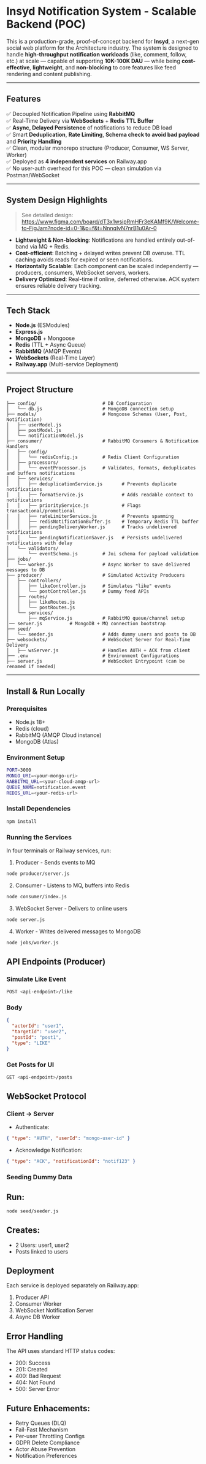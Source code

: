 # Insyd Notification System - Scalable Backend (POC)

This is a production-grade, proof-of-concept backend for **Insyd**, a next-gen social web platform for the Architecture industry. The system is designed to handle **high-throughput notification workloads** (like, comment, follow, etc.) at scale — capable of supporting **10K-100K DAU** — while being **cost-effective**, **lightweight**, and **non-blocking** to core features like feed rendering and content publishing.

---

## Features

✅ Decoupled Notification Pipeline using **RabbitMQ**  
✅ Real-Time Delivery via **WebSockets** + **Redis TTL Buffer**  
✅ **Async, Delayed Persistence** of notifications to reduce DB load  
✅ Smart **Deduplication**, **Rate Limiting**, **Schema check to avoid bad payload** and **Priority Handling**  
✅ Clean, modular monorepo structure (Producer, Consumer, WS Server, Worker)  
✅ Deployed as **4 independent services** on Railway.app  
✅ No user-auth overhead for this POC — clean simulation via Postman/WebSocket  

---

## System Design Highlights

> See detailed design: https://www.figma.com/board/dT3x1wsipRmHFr3eKAMf9K/Welcome-to-FigJam?node-id=0-1&p=f&t=NnnqIvN7nrB1u0Ar-0

- **Lightweight & Non-blocking**: Notifications are handled entirely out-of-band via MQ + Redis.
- **Cost-efficient**: Batching + delayed writes prevent DB overuse. TTL caching avoids reads for expired or seen notifications.
- **Horizontally Scalable**: Each component can be scaled independently — producers, consumers, WebSocket servers, workers.
- **Delivery Optimized**: Real-time if online, deferred otherwise. ACK system ensures reliable delivery tracking.

---

## Tech Stack

- **Node.js** (ESModules)
- **Express.js**
- **MongoDB** + Mongoose
- **Redis** (TTL + Async Queue)
- **RabbitMQ** (AMQP Events)
- **WebSockets** (Real-Time Layer)
- **Railway.app** (Multi-service Deployment)

---

## Project Structure

```
├── config/                        # DB Configuration
│   └── db.js                      # MongoDB connection setup
├── models/                        # Mongoose Schemas (User, Post, Notification)
│   ├── userModel.js
│   ├── postModel.js
│   └── notificationModel.js
├── consumer/                      # RabbitMQ Consumers & Notification Handlers
│   ├── config/
│   │   └── redisConfig.js         # Redis Client Configuration
│   ├── processors/
│   │   └── eventProcessor.js      # Validates, formats, deduplicates and buffers notifications
│   ├── services/
│   │   ├── deduplicationService.js       # Prevents duplicate notifications
│   │   ├── formatService.js              # Adds readable context to notifications
│   │   ├── priorityService.js            # Flags transactional/promotional
│   │   ├── rateLimiterService.js         # Prevents spamming
│   │   ├── redisNotificationBuffer.js    # Temporary Redis TTL buffer
│   │   ├── pendingDeliveryWorker.js      # Tracks undelivered notifications
│   │   └── pendingNotificationSaver.js   # Persists undelivered notifications with delay
│   └── validators/
│       └── eventSchema.js         # Joi schema for payload validation
├── jobs/
│   └── worker.js                  # Async Worker to save delivered messages to DB
├── producer/                      # Simulated Activity Producers
│   ├── controllers/
│   │   ├── likeController.js      # Simulates "like" events
│   │   └── postController.js      # Dummy feed APIs
│   ├── routes/
│   │   ├── likeRoutes.js
│   │   └── postRoutes.js
│   └── services/
│       ├── mqService.js           # RabbitMQ queue/channel setup
│── server.js          # MongoDB + MQ connection bootstrap
├── seed/
│   └── seeder.js                  # Adds dummy users and posts to DB
├── websockets/                    # WebSocket Server for Real-Time Delivery
│   ├── wsServer.js                # Handles AUTH + ACK from client
├── .env                           # Environment Configurations
├── server.js                      # WebSocket Entrypoint (can be renamed if needed)
```

---

## Install & Run Locally

### Prerequisites
- Node.js 18+
- Redis (cloud)
- RabbitMQ (AMQP Cloud instance)
- MongoDB (Atlas)

### Environment Setup

```bash
PORT=3000
MONGO_URI=<your-mongo-uri>
RABBITMQ_URL=<your-cloud-amqp-url>
QUEUE_NAME=notification.event
REDIS_URL=<your-redis-url>
```

### Install Dependencies
```bash
npm install
```

### Running the Services
In four terminals or Railway services, run:

1. Producer - Sends events to MQ
```bash
node producer/server.js
```

2. Consumer - Listens to MQ, buffers into Redis
```bash
node consumer/index.js
```

3. WebSocket Server - Delivers to online users
```bash
node server.js
```

4. Worker - Writes delivered messages to MongoDB
```bash
node jobs/worker.js
```

## API Endpoints (Producer)

### Simulate Like Event
```bash
POST <api-endpoint>/like
```

### Body
```json
{
  "actorId": "user1",
  "targetId": "user2",
  "postId": "post1",
  "type": "LIKE"
}
```

### Get Posts for UI
```bash
GET <api-endpoint>/posts
```

## WebSocket Protocol

### Client -> Server
- Authenticate: 
```json
{ "type": "AUTH", "userId": "mongo-user-id" }
```

- Acknowledge Notification: 
```json
{ "type": "ACK", "notificationId": "notif123" }
```

### Seeding Dummy Data

## Run: 
```bash
node seed/seeder.js
```
## Creates: 
- 2 Users: user1, user2
- Posts linked to users

## Deployment
Each service is deployed separately on Railway.app:

1. Producer API
2. Consumer Worker
3. WebSocket Notification Server
4. Async DB Worker

## Error Handling

The API uses standard HTTP status codes:
- 200: Success
- 201: Created
- 400: Bad Request
- 404: Not Found
- 500: Server Error

## Future Enhacements: 
 - Retry Queues (DLQ)
 - Fail-Fast Mechanism
 - Per-user Throttling Configs
 - GDPR Delete Compliance
 - Actor Abuse Prevention
 - Notification Preferences

